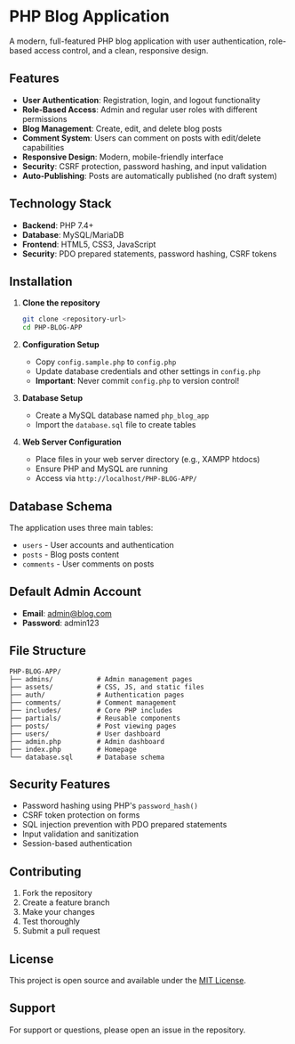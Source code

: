 # PHP Blog Application

A modern, full-featured PHP blog application with user authentication, role-based access control, and a clean, responsive design.

## Features

- **User Authentication**: Registration, login, and logout functionality
- **Role-Based Access**: Admin and regular user roles with different permissions
- **Blog Management**: Create, edit, and delete blog posts
- **Comment System**: Users can comment on posts with edit/delete capabilities
- **Responsive Design**: Modern, mobile-friendly interface
- **Security**: CSRF protection, password hashing, and input validation
- **Auto-Publishing**: Posts are automatically published (no draft system)

## Technology Stack

- **Backend**: PHP 7.4+
- **Database**: MySQL/MariaDB
- **Frontend**: HTML5, CSS3, JavaScript
- **Security**: PDO prepared statements, password hashing, CSRF tokens

## Installation

1. **Clone the repository**

   ```bash
   git clone <repository-url>
   cd PHP-BLOG-APP
   ```

2. **Configuration Setup**

   - Copy `config.sample.php` to `config.php`
   - Update database credentials and other settings in `config.php`
   - **Important**: Never commit `config.php` to version control!

3. **Database Setup**

   - Create a MySQL database named `php_blog_app`
   - Import the `database.sql` file to create tables

4. **Web Server Configuration**
   - Place files in your web server directory (e.g., XAMPP htdocs)
   - Ensure PHP and MySQL are running
   - Access via `http://localhost/PHP-BLOG-APP/`

## Database Schema

The application uses three main tables:

- `users` - User accounts and authentication
- `posts` - Blog posts content
- `comments` - User comments on posts

## Default Admin Account

- **Email**: admin@blog.com
- **Password**: admin123

## File Structure

```
PHP-BLOG-APP/
├── admins/           # Admin management pages
├── assets/           # CSS, JS, and static files
├── auth/             # Authentication pages
├── comments/         # Comment management
├── includes/         # Core PHP includes
├── partials/         # Reusable components
├── posts/            # Post viewing pages
├── users/            # User dashboard
├── admin.php         # Admin dashboard
├── index.php         # Homepage
└── database.sql      # Database schema
```

## Security Features

- Password hashing using PHP's `password_hash()`
- CSRF token protection on forms
- SQL injection prevention with PDO prepared statements
- Input validation and sanitization
- Session-based authentication

## Contributing

1. Fork the repository
2. Create a feature branch
3. Make your changes
4. Test thoroughly
5. Submit a pull request

## License

This project is open source and available under the [MIT License](LICENSE).

## Support

For support or questions, please open an issue in the repository.
